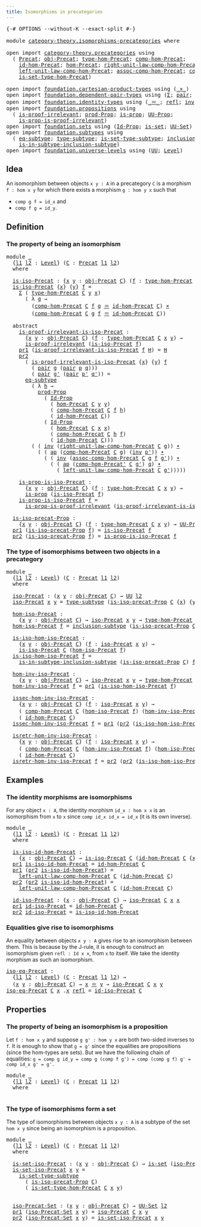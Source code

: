 ```yaml
---
title: Isomorphisms in precategories
---
```


<pre class="Agda"><a id="55" class="Symbol">{-#</a> <a id="59" class="Keyword">OPTIONS</a> <a id="67" class="Pragma">--without-K</a> <a id="79" class="Pragma">--exact-split</a> <a id="93" class="Symbol">#-}</a>

<a id="98" class="Keyword">module</a> <a id="105" href="category-theory.isomorphisms-precategories.html" class="Module">category-theory.isomorphisms-precategories</a> <a id="148" class="Keyword">where</a>

<a id="155" class="Keyword">open</a> <a id="160" class="Keyword">import</a> <a id="167" href="category-theory.precategories.html" class="Module">category-theory.precategories</a> <a id="197" class="Keyword">using</a>
  <a id="205" class="Symbol">(</a> <a id="207" href="category-theory.precategories.html#2237" class="Function">Precat</a><a id="213" class="Symbol">;</a> <a id="215" href="category-theory.precategories.html#2550" class="Function">obj-Precat</a><a id="225" class="Symbol">;</a> <a id="227" href="category-theory.precategories.html#2669" class="Function">type-hom-Precat</a><a id="242" class="Symbol">;</a> <a id="244" href="category-theory.precategories.html#3051" class="Function">comp-hom-Precat</a><a id="259" class="Symbol">;</a>
    <a id="265" href="category-theory.precategories.html#3826" class="Function">id-hom-Precat</a><a id="278" class="Symbol">;</a> <a id="280" href="category-theory.precategories.html#2595" class="Function">hom-Precat</a><a id="290" class="Symbol">;</a> <a id="292" href="category-theory.precategories.html#4116" class="Function">right-unit-law-comp-hom-Precat</a><a id="322" class="Symbol">;</a>
    <a id="328" href="category-theory.precategories.html#3929" class="Function">left-unit-law-comp-hom-Precat</a><a id="357" class="Symbol">;</a> <a id="359" href="category-theory.precategories.html#3376" class="Function">assoc-comp-hom-Precat</a><a id="380" class="Symbol">;</a> <a id="382" href="category-theory.precategories.html#3218" class="Function">comp-hom-Precat&#39;</a><a id="398" class="Symbol">;</a>
    <a id="404" href="category-theory.precategories.html#2767" class="Function">is-set-type-hom-Precat</a><a id="426" class="Symbol">)</a>
    
<a id="433" class="Keyword">open</a> <a id="438" class="Keyword">import</a> <a id="445" href="foundation.cartesian-product-types.html" class="Module">foundation.cartesian-product-types</a> <a id="480" class="Keyword">using</a> <a id="486" class="Symbol">(</a><a id="487" href="foundation-core.cartesian-product-types.html#590" class="Function Operator">_×_</a><a id="490" class="Symbol">)</a>
<a id="492" class="Keyword">open</a> <a id="497" class="Keyword">import</a> <a id="504" href="foundation.dependent-pair-types.html" class="Module">foundation.dependent-pair-types</a> <a id="536" class="Keyword">using</a> <a id="542" class="Symbol">(</a><a id="543" href="foundation-core.dependent-pair-types.html#515" class="Record">Σ</a><a id="544" class="Symbol">;</a> <a id="546" href="foundation-core.dependent-pair-types.html#588" class="InductiveConstructor">pair</a><a id="550" class="Symbol">;</a> <a id="552" href="foundation-core.dependent-pair-types.html#605" class="Field">pr1</a><a id="555" class="Symbol">;</a> <a id="557" href="foundation-core.dependent-pair-types.html#617" class="Field">pr2</a><a id="560" class="Symbol">)</a>
<a id="562" class="Keyword">open</a> <a id="567" class="Keyword">import</a> <a id="574" href="foundation.identity-types.html" class="Module">foundation.identity-types</a> <a id="600" class="Keyword">using</a> <a id="606" class="Symbol">(</a><a id="607" href="foundation-core.identity-types.html#1865" class="Function Operator">_＝_</a><a id="610" class="Symbol">;</a> <a id="612" href="foundation-core.identity-types.html#1820" class="InductiveConstructor">refl</a><a id="616" class="Symbol">;</a> <a id="618" href="foundation-core.identity-types.html#2729" class="Function">inv</a><a id="621" class="Symbol">;</a> <a id="623" href="foundation-core.identity-types.html#2425" class="Function Operator">_∙_</a><a id="626" class="Symbol">;</a> <a id="628" href="foundation-core.identity-types.html#4003" class="Function">ap</a><a id="630" class="Symbol">)</a>
<a id="632" class="Keyword">open</a> <a id="637" class="Keyword">import</a> <a id="644" href="foundation.propositions.html" class="Module">foundation.propositions</a> <a id="668" class="Keyword">using</a>
  <a id="676" class="Symbol">(</a> <a id="678" href="foundation-core.propositions.html#2278" class="Function">is-proof-irrelevant</a><a id="697" class="Symbol">;</a> <a id="699" href="foundation-core.propositions.html#5874" class="Function">prod-Prop</a><a id="708" class="Symbol">;</a> <a id="710" href="foundation-core.propositions.html#1309" class="Function">is-prop</a><a id="717" class="Symbol">;</a> <a id="719" href="foundation-core.propositions.html#1393" class="Function">UU-Prop</a><a id="726" class="Symbol">;</a>
    <a id="732" href="foundation-core.propositions.html#3220" class="Function">is-prop-is-proof-irrelevant</a><a id="759" class="Symbol">)</a>
<a id="761" class="Keyword">open</a> <a id="766" class="Keyword">import</a> <a id="773" href="foundation.sets.html" class="Module">foundation.sets</a> <a id="789" class="Keyword">using</a> <a id="795" class="Symbol">(</a><a id="796" href="foundation-core.sets.html#1420" class="Function">Id-Prop</a><a id="803" class="Symbol">;</a> <a id="805" href="foundation-core.sets.html#1113" class="Function">is-set</a><a id="811" class="Symbol">;</a> <a id="813" href="foundation-core.sets.html#1190" class="Function">UU-Set</a><a id="819" class="Symbol">)</a>
<a id="821" class="Keyword">open</a> <a id="826" class="Keyword">import</a> <a id="833" href="foundation.subtypes.html" class="Module">foundation.subtypes</a> <a id="853" class="Keyword">using</a>
  <a id="861" class="Symbol">(</a> <a id="863" href="foundation-core.subtypes.html#3438" class="Function">eq-subtype</a><a id="873" class="Symbol">;</a> <a id="875" href="foundation-core.subtypes.html#2609" class="Function">type-subtype</a><a id="887" class="Symbol">;</a> <a id="889" href="foundation-core.subtypes.html#5335" class="Function">is-set-type-subtype</a><a id="908" class="Symbol">;</a> <a id="910" href="foundation-core.subtypes.html#2675" class="Function">inclusion-subtype</a><a id="927" class="Symbol">;</a>
    <a id="933" href="foundation-core.subtypes.html#2904" class="Function">is-in-subtype-inclusion-subtype</a><a id="964" class="Symbol">)</a>
<a id="966" class="Keyword">open</a> <a id="971" class="Keyword">import</a> <a id="978" href="foundation.universe-levels.html" class="Module">foundation.universe-levels</a> <a id="1005" class="Keyword">using</a> <a id="1011" class="Symbol">(</a><a id="1012" href="foundation-core.universe-levels.html#235" class="Primitive">UU</a><a id="1014" class="Symbol">;</a> <a id="1016" href="Agda.Primitive.html#597" class="Postulate">Level</a><a id="1021" class="Symbol">)</a>
</pre>
## Idea

An isomorphism between objects `x y : A` in a precategory `C` is a morphism `f : hom x y` for which there exists a morphism `g : hom y x` such that
- `comp g f = id_x` and
- `comp f g = id_y`.

## Definition

### The property of being an isomorphism

<pre class="Agda"><a id="1296" class="Keyword">module</a> <a id="1303" href="category-theory.isomorphisms-precategories.html#1303" class="Module">_</a>
  <a id="1307" class="Symbol">{</a><a id="1308" href="category-theory.isomorphisms-precategories.html#1308" class="Bound">l1</a> <a id="1311" href="category-theory.isomorphisms-precategories.html#1311" class="Bound">l2</a> <a id="1314" class="Symbol">:</a> <a id="1316" href="Agda.Primitive.html#597" class="Postulate">Level</a><a id="1321" class="Symbol">}</a> <a id="1323" class="Symbol">(</a><a id="1324" href="category-theory.isomorphisms-precategories.html#1324" class="Bound">C</a> <a id="1326" class="Symbol">:</a> <a id="1328" href="category-theory.precategories.html#2237" class="Function">Precat</a> <a id="1335" href="category-theory.isomorphisms-precategories.html#1308" class="Bound">l1</a> <a id="1338" href="category-theory.isomorphisms-precategories.html#1311" class="Bound">l2</a><a id="1340" class="Symbol">)</a>
  <a id="1344" class="Keyword">where</a>

  <a id="1353" href="category-theory.isomorphisms-precategories.html#1353" class="Function">is-iso-Precat</a> <a id="1367" class="Symbol">:</a> <a id="1369" class="Symbol">{</a><a id="1370" href="category-theory.isomorphisms-precategories.html#1370" class="Bound">x</a> <a id="1372" href="category-theory.isomorphisms-precategories.html#1372" class="Bound">y</a> <a id="1374" class="Symbol">:</a> <a id="1376" href="category-theory.precategories.html#2550" class="Function">obj-Precat</a> <a id="1387" href="category-theory.isomorphisms-precategories.html#1324" class="Bound">C</a><a id="1388" class="Symbol">}</a> <a id="1390" class="Symbol">(</a><a id="1391" href="category-theory.isomorphisms-precategories.html#1391" class="Bound">f</a> <a id="1393" class="Symbol">:</a> <a id="1395" href="category-theory.precategories.html#2669" class="Function">type-hom-Precat</a> <a id="1411" href="category-theory.isomorphisms-precategories.html#1324" class="Bound">C</a> <a id="1413" href="category-theory.isomorphisms-precategories.html#1370" class="Bound">x</a> <a id="1415" href="category-theory.isomorphisms-precategories.html#1372" class="Bound">y</a><a id="1416" class="Symbol">)</a> <a id="1418" class="Symbol">→</a> <a id="1420" href="foundation-core.universe-levels.html#235" class="Primitive">UU</a> <a id="1423" href="category-theory.isomorphisms-precategories.html#1311" class="Bound">l2</a>
  <a id="1428" href="category-theory.isomorphisms-precategories.html#1353" class="Function">is-iso-Precat</a> <a id="1442" class="Symbol">{</a><a id="1443" href="category-theory.isomorphisms-precategories.html#1443" class="Bound">x</a><a id="1444" class="Symbol">}</a> <a id="1446" class="Symbol">{</a><a id="1447" href="category-theory.isomorphisms-precategories.html#1447" class="Bound">y</a><a id="1448" class="Symbol">}</a> <a id="1450" href="category-theory.isomorphisms-precategories.html#1450" class="Bound">f</a> <a id="1452" class="Symbol">=</a>
    <a id="1458" href="foundation-core.dependent-pair-types.html#515" class="Record">Σ</a> <a id="1460" class="Symbol">(</a> <a id="1462" href="category-theory.precategories.html#2669" class="Function">type-hom-Precat</a> <a id="1478" href="category-theory.isomorphisms-precategories.html#1324" class="Bound">C</a> <a id="1480" href="category-theory.isomorphisms-precategories.html#1447" class="Bound">y</a> <a id="1482" href="category-theory.isomorphisms-precategories.html#1443" class="Bound">x</a><a id="1483" class="Symbol">)</a>
      <a id="1491" class="Symbol">(</a> <a id="1493" class="Symbol">λ</a> <a id="1495" href="category-theory.isomorphisms-precategories.html#1495" class="Bound">g</a> <a id="1497" class="Symbol">→</a>
        <a id="1507" class="Symbol">(</a><a id="1508" href="category-theory.precategories.html#3051" class="Function">comp-hom-Precat</a> <a id="1524" href="category-theory.isomorphisms-precategories.html#1324" class="Bound">C</a> <a id="1526" href="category-theory.isomorphisms-precategories.html#1450" class="Bound">f</a> <a id="1528" href="category-theory.isomorphisms-precategories.html#1495" class="Bound">g</a> <a id="1530" href="foundation-core.identity-types.html#1865" class="Function Operator">＝</a> <a id="1532" href="category-theory.precategories.html#3826" class="Function">id-hom-Precat</a> <a id="1546" href="category-theory.isomorphisms-precategories.html#1324" class="Bound">C</a><a id="1547" class="Symbol">)</a> <a id="1549" href="foundation-core.cartesian-product-types.html#590" class="Function Operator">×</a>
        <a id="1559" class="Symbol">(</a><a id="1560" href="category-theory.precategories.html#3051" class="Function">comp-hom-Precat</a> <a id="1576" href="category-theory.isomorphisms-precategories.html#1324" class="Bound">C</a> <a id="1578" href="category-theory.isomorphisms-precategories.html#1495" class="Bound">g</a> <a id="1580" href="category-theory.isomorphisms-precategories.html#1450" class="Bound">f</a> <a id="1582" href="foundation-core.identity-types.html#1865" class="Function Operator">＝</a> <a id="1584" href="category-theory.precategories.html#3826" class="Function">id-hom-Precat</a> <a id="1598" href="category-theory.isomorphisms-precategories.html#1324" class="Bound">C</a><a id="1599" class="Symbol">))</a>

  <a id="1605" class="Keyword">abstract</a>
    <a id="1618" href="category-theory.isomorphisms-precategories.html#1618" class="Function">is-proof-irrelevant-is-iso-Precat</a> <a id="1652" class="Symbol">:</a>
      <a id="1660" class="Symbol">{</a><a id="1661" href="category-theory.isomorphisms-precategories.html#1661" class="Bound">x</a> <a id="1663" href="category-theory.isomorphisms-precategories.html#1663" class="Bound">y</a> <a id="1665" class="Symbol">:</a> <a id="1667" href="category-theory.precategories.html#2550" class="Function">obj-Precat</a> <a id="1678" href="category-theory.isomorphisms-precategories.html#1324" class="Bound">C</a><a id="1679" class="Symbol">}</a> <a id="1681" class="Symbol">(</a><a id="1682" href="category-theory.isomorphisms-precategories.html#1682" class="Bound">f</a> <a id="1684" class="Symbol">:</a> <a id="1686" href="category-theory.precategories.html#2669" class="Function">type-hom-Precat</a> <a id="1702" href="category-theory.isomorphisms-precategories.html#1324" class="Bound">C</a> <a id="1704" href="category-theory.isomorphisms-precategories.html#1661" class="Bound">x</a> <a id="1706" href="category-theory.isomorphisms-precategories.html#1663" class="Bound">y</a><a id="1707" class="Symbol">)</a> <a id="1709" class="Symbol">→</a>
      <a id="1717" href="foundation-core.propositions.html#2278" class="Function">is-proof-irrelevant</a> <a id="1737" class="Symbol">(</a><a id="1738" href="category-theory.isomorphisms-precategories.html#1353" class="Function">is-iso-Precat</a> <a id="1752" href="category-theory.isomorphisms-precategories.html#1682" class="Bound">f</a><a id="1753" class="Symbol">)</a>
    <a id="1759" href="foundation-core.dependent-pair-types.html#605" class="Field">pr1</a> <a id="1763" class="Symbol">(</a><a id="1764" href="category-theory.isomorphisms-precategories.html#1618" class="Function">is-proof-irrelevant-is-iso-Precat</a> <a id="1798" href="category-theory.isomorphisms-precategories.html#1798" class="Bound">f</a> <a id="1800" href="category-theory.isomorphisms-precategories.html#1800" class="Bound">H</a><a id="1801" class="Symbol">)</a> <a id="1803" class="Symbol">=</a> <a id="1805" href="category-theory.isomorphisms-precategories.html#1800" class="Bound">H</a>
    <a id="1811" href="foundation-core.dependent-pair-types.html#617" class="Field">pr2</a>
      <a id="1821" class="Symbol">(</a> <a id="1823" href="category-theory.isomorphisms-precategories.html#1618" class="Function">is-proof-irrelevant-is-iso-Precat</a> <a id="1857" class="Symbol">{</a><a id="1858" href="category-theory.isomorphisms-precategories.html#1858" class="Bound">x</a><a id="1859" class="Symbol">}</a> <a id="1861" class="Symbol">{</a><a id="1862" href="category-theory.isomorphisms-precategories.html#1862" class="Bound">y</a><a id="1863" class="Symbol">}</a> <a id="1865" href="category-theory.isomorphisms-precategories.html#1865" class="Bound">f</a>
        <a id="1875" class="Symbol">(</a> <a id="1877" href="foundation-core.dependent-pair-types.html#588" class="InductiveConstructor">pair</a> <a id="1882" href="category-theory.isomorphisms-precategories.html#1882" class="Bound">g</a> <a id="1884" class="Symbol">(</a><a id="1885" href="foundation-core.dependent-pair-types.html#588" class="InductiveConstructor">pair</a> <a id="1890" href="category-theory.isomorphisms-precategories.html#1890" class="Bound">p</a> <a id="1892" href="category-theory.isomorphisms-precategories.html#1892" class="Bound">q</a><a id="1893" class="Symbol">)))</a>
        <a id="1905" class="Symbol">(</a> <a id="1907" href="foundation-core.dependent-pair-types.html#588" class="InductiveConstructor">pair</a> <a id="1912" href="category-theory.isomorphisms-precategories.html#1912" class="Bound">g&#39;</a> <a id="1915" class="Symbol">(</a><a id="1916" href="foundation-core.dependent-pair-types.html#588" class="InductiveConstructor">pair</a> <a id="1921" href="category-theory.isomorphisms-precategories.html#1921" class="Bound">p&#39;</a> <a id="1924" href="category-theory.isomorphisms-precategories.html#1924" class="Bound">q&#39;</a><a id="1926" class="Symbol">))</a> <a id="1929" class="Symbol">=</a>
      <a id="1937" href="foundation-core.subtypes.html#3438" class="Function">eq-subtype</a>
        <a id="1956" class="Symbol">(</a> <a id="1958" class="Symbol">λ</a> <a id="1960" href="category-theory.isomorphisms-precategories.html#1960" class="Bound">h</a> <a id="1962" class="Symbol">→</a>
          <a id="1974" href="foundation-core.propositions.html#5874" class="Function">prod-Prop</a>
            <a id="1996" class="Symbol">(</a> <a id="1998" href="foundation-core.sets.html#1420" class="Function">Id-Prop</a>
              <a id="2020" class="Symbol">(</a> <a id="2022" href="category-theory.precategories.html#2595" class="Function">hom-Precat</a> <a id="2033" href="category-theory.isomorphisms-precategories.html#1324" class="Bound">C</a> <a id="2035" href="category-theory.isomorphisms-precategories.html#1862" class="Bound">y</a> <a id="2037" href="category-theory.isomorphisms-precategories.html#1862" class="Bound">y</a><a id="2038" class="Symbol">)</a>
              <a id="2054" class="Symbol">(</a> <a id="2056" href="category-theory.precategories.html#3051" class="Function">comp-hom-Precat</a> <a id="2072" href="category-theory.isomorphisms-precategories.html#1324" class="Bound">C</a> <a id="2074" href="category-theory.isomorphisms-precategories.html#1865" class="Bound">f</a> <a id="2076" href="category-theory.isomorphisms-precategories.html#1960" class="Bound">h</a><a id="2077" class="Symbol">)</a>
              <a id="2093" class="Symbol">(</a> <a id="2095" href="category-theory.precategories.html#3826" class="Function">id-hom-Precat</a> <a id="2109" href="category-theory.isomorphisms-precategories.html#1324" class="Bound">C</a><a id="2110" class="Symbol">))</a>
            <a id="2125" class="Symbol">(</a> <a id="2127" href="foundation-core.sets.html#1420" class="Function">Id-Prop</a>
              <a id="2149" class="Symbol">(</a> <a id="2151" href="category-theory.precategories.html#2595" class="Function">hom-Precat</a> <a id="2162" href="category-theory.isomorphisms-precategories.html#1324" class="Bound">C</a> <a id="2164" href="category-theory.isomorphisms-precategories.html#1858" class="Bound">x</a> <a id="2166" href="category-theory.isomorphisms-precategories.html#1858" class="Bound">x</a><a id="2167" class="Symbol">)</a>
              <a id="2183" class="Symbol">(</a> <a id="2185" href="category-theory.precategories.html#3051" class="Function">comp-hom-Precat</a> <a id="2201" href="category-theory.isomorphisms-precategories.html#1324" class="Bound">C</a> <a id="2203" href="category-theory.isomorphisms-precategories.html#1960" class="Bound">h</a> <a id="2205" href="category-theory.isomorphisms-precategories.html#1865" class="Bound">f</a><a id="2206" class="Symbol">)</a>
              <a id="2222" class="Symbol">(</a> <a id="2224" href="category-theory.precategories.html#3826" class="Function">id-hom-Precat</a> <a id="2238" href="category-theory.isomorphisms-precategories.html#1324" class="Bound">C</a><a id="2239" class="Symbol">)))</a>
        <a id="2251" class="Symbol">(</a> <a id="2253" class="Symbol">(</a> <a id="2255" href="foundation-core.identity-types.html#2729" class="Function">inv</a> <a id="2259" class="Symbol">(</a><a id="2260" href="category-theory.precategories.html#4116" class="Function">right-unit-law-comp-hom-Precat</a> <a id="2291" href="category-theory.isomorphisms-precategories.html#1324" class="Bound">C</a> <a id="2293" href="category-theory.isomorphisms-precategories.html#1882" class="Bound">g</a><a id="2294" class="Symbol">))</a> <a id="2297" href="foundation-core.identity-types.html#2425" class="Function Operator">∙</a>
          <a id="2309" class="Symbol">(</a> <a id="2311" class="Symbol">(</a> <a id="2313" href="foundation-core.identity-types.html#4003" class="Function">ap</a> <a id="2316" class="Symbol">(</a><a id="2317" href="category-theory.precategories.html#3051" class="Function">comp-hom-Precat</a> <a id="2333" href="category-theory.isomorphisms-precategories.html#1324" class="Bound">C</a> <a id="2335" href="category-theory.isomorphisms-precategories.html#1882" class="Bound">g</a><a id="2336" class="Symbol">)</a> <a id="2338" class="Symbol">(</a><a id="2339" href="foundation-core.identity-types.html#2729" class="Function">inv</a> <a id="2343" href="category-theory.isomorphisms-precategories.html#1921" class="Bound">p&#39;</a><a id="2345" class="Symbol">))</a> <a id="2348" href="foundation-core.identity-types.html#2425" class="Function Operator">∙</a>
            <a id="2362" class="Symbol">(</a> <a id="2364" class="Symbol">(</a> <a id="2366" href="foundation-core.identity-types.html#2729" class="Function">inv</a> <a id="2370" class="Symbol">(</a><a id="2371" href="category-theory.precategories.html#3376" class="Function">assoc-comp-hom-Precat</a> <a id="2393" href="category-theory.isomorphisms-precategories.html#1324" class="Bound">C</a> <a id="2395" href="category-theory.isomorphisms-precategories.html#1882" class="Bound">g</a> <a id="2397" href="category-theory.isomorphisms-precategories.html#1865" class="Bound">f</a> <a id="2399" href="category-theory.isomorphisms-precategories.html#1912" class="Bound">g&#39;</a><a id="2401" class="Symbol">))</a> <a id="2404" href="foundation-core.identity-types.html#2425" class="Function Operator">∙</a>
              <a id="2420" class="Symbol">(</a> <a id="2422" class="Symbol">(</a> <a id="2424" href="foundation-core.identity-types.html#4003" class="Function">ap</a> <a id="2427" class="Symbol">(</a><a id="2428" href="category-theory.precategories.html#3218" class="Function">comp-hom-Precat&#39;</a> <a id="2445" href="category-theory.isomorphisms-precategories.html#1324" class="Bound">C</a> <a id="2447" href="category-theory.isomorphisms-precategories.html#1912" class="Bound">g&#39;</a><a id="2449" class="Symbol">)</a> <a id="2451" href="category-theory.isomorphisms-precategories.html#1892" class="Bound">q</a><a id="2452" class="Symbol">)</a> <a id="2454" href="foundation-core.identity-types.html#2425" class="Function Operator">∙</a>
                <a id="2472" class="Symbol">(</a> <a id="2474" href="category-theory.precategories.html#3929" class="Function">left-unit-law-comp-hom-Precat</a> <a id="2504" href="category-theory.isomorphisms-precategories.html#1324" class="Bound">C</a> <a id="2506" href="category-theory.isomorphisms-precategories.html#1912" class="Bound">g&#39;</a><a id="2508" class="Symbol">)))))</a>

    <a id="2519" href="category-theory.isomorphisms-precategories.html#2519" class="Function">is-prop-is-iso-Precat</a> <a id="2541" class="Symbol">:</a>
      <a id="2549" class="Symbol">{</a><a id="2550" href="category-theory.isomorphisms-precategories.html#2550" class="Bound">x</a> <a id="2552" href="category-theory.isomorphisms-precategories.html#2552" class="Bound">y</a> <a id="2554" class="Symbol">:</a> <a id="2556" href="category-theory.precategories.html#2550" class="Function">obj-Precat</a> <a id="2567" href="category-theory.isomorphisms-precategories.html#1324" class="Bound">C</a><a id="2568" class="Symbol">}</a> <a id="2570" class="Symbol">(</a><a id="2571" href="category-theory.isomorphisms-precategories.html#2571" class="Bound">f</a> <a id="2573" class="Symbol">:</a> <a id="2575" href="category-theory.precategories.html#2669" class="Function">type-hom-Precat</a> <a id="2591" href="category-theory.isomorphisms-precategories.html#1324" class="Bound">C</a> <a id="2593" href="category-theory.isomorphisms-precategories.html#2550" class="Bound">x</a> <a id="2595" href="category-theory.isomorphisms-precategories.html#2552" class="Bound">y</a><a id="2596" class="Symbol">)</a> <a id="2598" class="Symbol">→</a>
      <a id="2606" href="foundation-core.propositions.html#1309" class="Function">is-prop</a> <a id="2614" class="Symbol">(</a><a id="2615" href="category-theory.isomorphisms-precategories.html#1353" class="Function">is-iso-Precat</a> <a id="2629" href="category-theory.isomorphisms-precategories.html#2571" class="Bound">f</a><a id="2630" class="Symbol">)</a>
    <a id="2636" href="category-theory.isomorphisms-precategories.html#2519" class="Function">is-prop-is-iso-Precat</a> <a id="2658" href="category-theory.isomorphisms-precategories.html#2658" class="Bound">f</a> <a id="2660" class="Symbol">=</a>
      <a id="2668" href="foundation-core.propositions.html#3220" class="Function">is-prop-is-proof-irrelevant</a> <a id="2696" class="Symbol">(</a><a id="2697" href="category-theory.isomorphisms-precategories.html#1618" class="Function">is-proof-irrelevant-is-iso-Precat</a> <a id="2731" href="category-theory.isomorphisms-precategories.html#2658" class="Bound">f</a><a id="2732" class="Symbol">)</a>

  <a id="2737" href="category-theory.isomorphisms-precategories.html#2737" class="Function">is-iso-precat-Prop</a> <a id="2756" class="Symbol">:</a>
    <a id="2762" class="Symbol">{</a><a id="2763" href="category-theory.isomorphisms-precategories.html#2763" class="Bound">x</a> <a id="2765" href="category-theory.isomorphisms-precategories.html#2765" class="Bound">y</a> <a id="2767" class="Symbol">:</a> <a id="2769" href="category-theory.precategories.html#2550" class="Function">obj-Precat</a> <a id="2780" href="category-theory.isomorphisms-precategories.html#1324" class="Bound">C</a><a id="2781" class="Symbol">}</a> <a id="2783" class="Symbol">(</a><a id="2784" href="category-theory.isomorphisms-precategories.html#2784" class="Bound">f</a> <a id="2786" class="Symbol">:</a> <a id="2788" href="category-theory.precategories.html#2669" class="Function">type-hom-Precat</a> <a id="2804" href="category-theory.isomorphisms-precategories.html#1324" class="Bound">C</a> <a id="2806" href="category-theory.isomorphisms-precategories.html#2763" class="Bound">x</a> <a id="2808" href="category-theory.isomorphisms-precategories.html#2765" class="Bound">y</a><a id="2809" class="Symbol">)</a> <a id="2811" class="Symbol">→</a> <a id="2813" href="foundation-core.propositions.html#1393" class="Function">UU-Prop</a> <a id="2821" href="category-theory.isomorphisms-precategories.html#1311" class="Bound">l2</a>
  <a id="2826" href="foundation-core.dependent-pair-types.html#605" class="Field">pr1</a> <a id="2830" class="Symbol">(</a><a id="2831" href="category-theory.isomorphisms-precategories.html#2737" class="Function">is-iso-precat-Prop</a> <a id="2850" href="category-theory.isomorphisms-precategories.html#2850" class="Bound">f</a><a id="2851" class="Symbol">)</a> <a id="2853" class="Symbol">=</a> <a id="2855" href="category-theory.isomorphisms-precategories.html#1353" class="Function">is-iso-Precat</a> <a id="2869" href="category-theory.isomorphisms-precategories.html#2850" class="Bound">f</a>
  <a id="2873" href="foundation-core.dependent-pair-types.html#617" class="Field">pr2</a> <a id="2877" class="Symbol">(</a><a id="2878" href="category-theory.isomorphisms-precategories.html#2737" class="Function">is-iso-precat-Prop</a> <a id="2897" href="category-theory.isomorphisms-precategories.html#2897" class="Bound">f</a><a id="2898" class="Symbol">)</a> <a id="2900" class="Symbol">=</a> <a id="2902" href="category-theory.isomorphisms-precategories.html#2519" class="Function">is-prop-is-iso-Precat</a> <a id="2924" href="category-theory.isomorphisms-precategories.html#2897" class="Bound">f</a>
</pre>
### The type of isomorphisms between two objects in a precategory

<pre class="Agda"><a id="3006" class="Keyword">module</a> <a id="3013" href="category-theory.isomorphisms-precategories.html#3013" class="Module">_</a>
  <a id="3017" class="Symbol">{</a><a id="3018" href="category-theory.isomorphisms-precategories.html#3018" class="Bound">l1</a> <a id="3021" href="category-theory.isomorphisms-precategories.html#3021" class="Bound">l2</a> <a id="3024" class="Symbol">:</a> <a id="3026" href="Agda.Primitive.html#597" class="Postulate">Level</a><a id="3031" class="Symbol">}</a> <a id="3033" class="Symbol">(</a><a id="3034" href="category-theory.isomorphisms-precategories.html#3034" class="Bound">C</a> <a id="3036" class="Symbol">:</a> <a id="3038" href="category-theory.precategories.html#2237" class="Function">Precat</a> <a id="3045" href="category-theory.isomorphisms-precategories.html#3018" class="Bound">l1</a> <a id="3048" href="category-theory.isomorphisms-precategories.html#3021" class="Bound">l2</a><a id="3050" class="Symbol">)</a>
  <a id="3054" class="Keyword">where</a>
  
  <a id="3065" href="category-theory.isomorphisms-precategories.html#3065" class="Function">iso-Precat</a> <a id="3076" class="Symbol">:</a> <a id="3078" class="Symbol">(</a><a id="3079" href="category-theory.isomorphisms-precategories.html#3079" class="Bound">x</a> <a id="3081" href="category-theory.isomorphisms-precategories.html#3081" class="Bound">y</a> <a id="3083" class="Symbol">:</a> <a id="3085" href="category-theory.precategories.html#2550" class="Function">obj-Precat</a> <a id="3096" href="category-theory.isomorphisms-precategories.html#3034" class="Bound">C</a><a id="3097" class="Symbol">)</a> <a id="3099" class="Symbol">→</a> <a id="3101" href="foundation-core.universe-levels.html#235" class="Primitive">UU</a> <a id="3104" href="category-theory.isomorphisms-precategories.html#3021" class="Bound">l2</a>
  <a id="3109" href="category-theory.isomorphisms-precategories.html#3065" class="Function">iso-Precat</a> <a id="3120" href="category-theory.isomorphisms-precategories.html#3120" class="Bound">x</a> <a id="3122" href="category-theory.isomorphisms-precategories.html#3122" class="Bound">y</a> <a id="3124" class="Symbol">=</a> <a id="3126" href="foundation-core.subtypes.html#2609" class="Function">type-subtype</a> <a id="3139" class="Symbol">(</a><a id="3140" href="category-theory.isomorphisms-precategories.html#2737" class="Function">is-iso-precat-Prop</a> <a id="3159" href="category-theory.isomorphisms-precategories.html#3034" class="Bound">C</a> <a id="3161" class="Symbol">{</a><a id="3162" href="category-theory.isomorphisms-precategories.html#3120" class="Bound">x</a><a id="3163" class="Symbol">}</a> <a id="3165" class="Symbol">{</a><a id="3166" href="category-theory.isomorphisms-precategories.html#3122" class="Bound">y</a><a id="3167" class="Symbol">})</a>

  <a id="3173" href="category-theory.isomorphisms-precategories.html#3173" class="Function">hom-iso-Precat</a> <a id="3188" class="Symbol">:</a>
    <a id="3194" class="Symbol">{</a><a id="3195" href="category-theory.isomorphisms-precategories.html#3195" class="Bound">x</a> <a id="3197" href="category-theory.isomorphisms-precategories.html#3197" class="Bound">y</a> <a id="3199" class="Symbol">:</a> <a id="3201" href="category-theory.precategories.html#2550" class="Function">obj-Precat</a> <a id="3212" href="category-theory.isomorphisms-precategories.html#3034" class="Bound">C</a><a id="3213" class="Symbol">}</a> <a id="3215" class="Symbol">→</a> <a id="3217" href="category-theory.isomorphisms-precategories.html#3065" class="Function">iso-Precat</a> <a id="3228" href="category-theory.isomorphisms-precategories.html#3195" class="Bound">x</a> <a id="3230" href="category-theory.isomorphisms-precategories.html#3197" class="Bound">y</a> <a id="3232" class="Symbol">→</a> <a id="3234" href="category-theory.precategories.html#2669" class="Function">type-hom-Precat</a> <a id="3250" href="category-theory.isomorphisms-precategories.html#3034" class="Bound">C</a> <a id="3252" href="category-theory.isomorphisms-precategories.html#3195" class="Bound">x</a> <a id="3254" href="category-theory.isomorphisms-precategories.html#3197" class="Bound">y</a>
  <a id="3258" href="category-theory.isomorphisms-precategories.html#3173" class="Function">hom-iso-Precat</a> <a id="3273" href="category-theory.isomorphisms-precategories.html#3273" class="Bound">f</a> <a id="3275" class="Symbol">=</a> <a id="3277" href="foundation-core.subtypes.html#2675" class="Function">inclusion-subtype</a> <a id="3295" class="Symbol">(</a><a id="3296" href="category-theory.isomorphisms-precategories.html#2737" class="Function">is-iso-precat-Prop</a> <a id="3315" href="category-theory.isomorphisms-precategories.html#3034" class="Bound">C</a><a id="3316" class="Symbol">)</a> <a id="3318" href="category-theory.isomorphisms-precategories.html#3273" class="Bound">f</a>

  <a id="3323" href="category-theory.isomorphisms-precategories.html#3323" class="Function">is-iso-hom-iso-Precat</a> <a id="3345" class="Symbol">:</a>
    <a id="3351" class="Symbol">{</a><a id="3352" href="category-theory.isomorphisms-precategories.html#3352" class="Bound">x</a> <a id="3354" href="category-theory.isomorphisms-precategories.html#3354" class="Bound">y</a> <a id="3356" class="Symbol">:</a> <a id="3358" href="category-theory.precategories.html#2550" class="Function">obj-Precat</a> <a id="3369" href="category-theory.isomorphisms-precategories.html#3034" class="Bound">C</a><a id="3370" class="Symbol">}</a> <a id="3372" class="Symbol">(</a><a id="3373" href="category-theory.isomorphisms-precategories.html#3373" class="Bound">f</a> <a id="3375" class="Symbol">:</a> <a id="3377" href="category-theory.isomorphisms-precategories.html#3065" class="Function">iso-Precat</a> <a id="3388" href="category-theory.isomorphisms-precategories.html#3352" class="Bound">x</a> <a id="3390" href="category-theory.isomorphisms-precategories.html#3354" class="Bound">y</a><a id="3391" class="Symbol">)</a> <a id="3393" class="Symbol">→</a>
    <a id="3399" href="category-theory.isomorphisms-precategories.html#1353" class="Function">is-iso-Precat</a> <a id="3413" href="category-theory.isomorphisms-precategories.html#3034" class="Bound">C</a> <a id="3415" class="Symbol">(</a><a id="3416" href="category-theory.isomorphisms-precategories.html#3173" class="Function">hom-iso-Precat</a> <a id="3431" href="category-theory.isomorphisms-precategories.html#3373" class="Bound">f</a><a id="3432" class="Symbol">)</a>
  <a id="3436" href="category-theory.isomorphisms-precategories.html#3323" class="Function">is-iso-hom-iso-Precat</a> <a id="3458" href="category-theory.isomorphisms-precategories.html#3458" class="Bound">f</a> <a id="3460" class="Symbol">=</a>
    <a id="3466" href="foundation-core.subtypes.html#2904" class="Function">is-in-subtype-inclusion-subtype</a> <a id="3498" class="Symbol">(</a><a id="3499" href="category-theory.isomorphisms-precategories.html#2737" class="Function">is-iso-precat-Prop</a> <a id="3518" href="category-theory.isomorphisms-precategories.html#3034" class="Bound">C</a><a id="3519" class="Symbol">)</a> <a id="3521" href="category-theory.isomorphisms-precategories.html#3458" class="Bound">f</a>

  <a id="3526" href="category-theory.isomorphisms-precategories.html#3526" class="Function">hom-inv-iso-Precat</a> <a id="3545" class="Symbol">:</a>
    <a id="3551" class="Symbol">{</a><a id="3552" href="category-theory.isomorphisms-precategories.html#3552" class="Bound">x</a> <a id="3554" href="category-theory.isomorphisms-precategories.html#3554" class="Bound">y</a> <a id="3556" class="Symbol">:</a> <a id="3558" href="category-theory.precategories.html#2550" class="Function">obj-Precat</a> <a id="3569" href="category-theory.isomorphisms-precategories.html#3034" class="Bound">C</a><a id="3570" class="Symbol">}</a> <a id="3572" class="Symbol">→</a> <a id="3574" href="category-theory.isomorphisms-precategories.html#3065" class="Function">iso-Precat</a> <a id="3585" href="category-theory.isomorphisms-precategories.html#3552" class="Bound">x</a> <a id="3587" href="category-theory.isomorphisms-precategories.html#3554" class="Bound">y</a> <a id="3589" class="Symbol">→</a> <a id="3591" href="category-theory.precategories.html#2669" class="Function">type-hom-Precat</a> <a id="3607" href="category-theory.isomorphisms-precategories.html#3034" class="Bound">C</a> <a id="3609" href="category-theory.isomorphisms-precategories.html#3554" class="Bound">y</a> <a id="3611" href="category-theory.isomorphisms-precategories.html#3552" class="Bound">x</a>
  <a id="3615" href="category-theory.isomorphisms-precategories.html#3526" class="Function">hom-inv-iso-Precat</a> <a id="3634" href="category-theory.isomorphisms-precategories.html#3634" class="Bound">f</a> <a id="3636" class="Symbol">=</a> <a id="3638" href="foundation-core.dependent-pair-types.html#605" class="Field">pr1</a> <a id="3642" class="Symbol">(</a><a id="3643" href="category-theory.isomorphisms-precategories.html#3323" class="Function">is-iso-hom-iso-Precat</a> <a id="3665" href="category-theory.isomorphisms-precategories.html#3634" class="Bound">f</a><a id="3666" class="Symbol">)</a>

  <a id="3671" href="category-theory.isomorphisms-precategories.html#3671" class="Function">issec-hom-inv-iso-Precat</a> <a id="3696" class="Symbol">:</a>
    <a id="3702" class="Symbol">{</a><a id="3703" href="category-theory.isomorphisms-precategories.html#3703" class="Bound">x</a> <a id="3705" href="category-theory.isomorphisms-precategories.html#3705" class="Bound">y</a> <a id="3707" class="Symbol">:</a> <a id="3709" href="category-theory.precategories.html#2550" class="Function">obj-Precat</a> <a id="3720" href="category-theory.isomorphisms-precategories.html#3034" class="Bound">C</a><a id="3721" class="Symbol">}</a> <a id="3723" class="Symbol">(</a><a id="3724" href="category-theory.isomorphisms-precategories.html#3724" class="Bound">f</a> <a id="3726" class="Symbol">:</a> <a id="3728" href="category-theory.isomorphisms-precategories.html#3065" class="Function">iso-Precat</a> <a id="3739" href="category-theory.isomorphisms-precategories.html#3703" class="Bound">x</a> <a id="3741" href="category-theory.isomorphisms-precategories.html#3705" class="Bound">y</a><a id="3742" class="Symbol">)</a> <a id="3744" class="Symbol">→</a>
    <a id="3750" class="Symbol">(</a> <a id="3752" href="category-theory.precategories.html#3051" class="Function">comp-hom-Precat</a> <a id="3768" href="category-theory.isomorphisms-precategories.html#3034" class="Bound">C</a> <a id="3770" class="Symbol">(</a><a id="3771" href="category-theory.isomorphisms-precategories.html#3173" class="Function">hom-iso-Precat</a> <a id="3786" href="category-theory.isomorphisms-precategories.html#3724" class="Bound">f</a><a id="3787" class="Symbol">)</a> <a id="3789" class="Symbol">(</a><a id="3790" href="category-theory.isomorphisms-precategories.html#3526" class="Function">hom-inv-iso-Precat</a> <a id="3809" href="category-theory.isomorphisms-precategories.html#3724" class="Bound">f</a><a id="3810" class="Symbol">))</a> <a id="3813" href="foundation-core.identity-types.html#1865" class="Function Operator">＝</a>
    <a id="3819" class="Symbol">(</a> <a id="3821" href="category-theory.precategories.html#3826" class="Function">id-hom-Precat</a> <a id="3835" href="category-theory.isomorphisms-precategories.html#3034" class="Bound">C</a><a id="3836" class="Symbol">)</a>
  <a id="3840" href="category-theory.isomorphisms-precategories.html#3671" class="Function">issec-hom-inv-iso-Precat</a> <a id="3865" href="category-theory.isomorphisms-precategories.html#3865" class="Bound">f</a> <a id="3867" class="Symbol">=</a> <a id="3869" href="foundation-core.dependent-pair-types.html#605" class="Field">pr1</a> <a id="3873" class="Symbol">(</a><a id="3874" href="foundation-core.dependent-pair-types.html#617" class="Field">pr2</a> <a id="3878" class="Symbol">(</a><a id="3879" href="category-theory.isomorphisms-precategories.html#3323" class="Function">is-iso-hom-iso-Precat</a> <a id="3901" href="category-theory.isomorphisms-precategories.html#3865" class="Bound">f</a><a id="3902" class="Symbol">))</a>

  <a id="3908" href="category-theory.isomorphisms-precategories.html#3908" class="Function">isretr-hom-inv-iso-Precat</a> <a id="3934" class="Symbol">:</a>
    <a id="3940" class="Symbol">{</a><a id="3941" href="category-theory.isomorphisms-precategories.html#3941" class="Bound">x</a> <a id="3943" href="category-theory.isomorphisms-precategories.html#3943" class="Bound">y</a> <a id="3945" class="Symbol">:</a> <a id="3947" href="category-theory.precategories.html#2550" class="Function">obj-Precat</a> <a id="3958" href="category-theory.isomorphisms-precategories.html#3034" class="Bound">C</a><a id="3959" class="Symbol">}</a> <a id="3961" class="Symbol">(</a><a id="3962" href="category-theory.isomorphisms-precategories.html#3962" class="Bound">f</a> <a id="3964" class="Symbol">:</a> <a id="3966" href="category-theory.isomorphisms-precategories.html#3065" class="Function">iso-Precat</a> <a id="3977" href="category-theory.isomorphisms-precategories.html#3941" class="Bound">x</a> <a id="3979" href="category-theory.isomorphisms-precategories.html#3943" class="Bound">y</a><a id="3980" class="Symbol">)</a> <a id="3982" class="Symbol">→</a>
    <a id="3988" class="Symbol">(</a> <a id="3990" href="category-theory.precategories.html#3051" class="Function">comp-hom-Precat</a> <a id="4006" href="category-theory.isomorphisms-precategories.html#3034" class="Bound">C</a> <a id="4008" class="Symbol">(</a><a id="4009" href="category-theory.isomorphisms-precategories.html#3526" class="Function">hom-inv-iso-Precat</a> <a id="4028" href="category-theory.isomorphisms-precategories.html#3962" class="Bound">f</a><a id="4029" class="Symbol">)</a> <a id="4031" class="Symbol">(</a><a id="4032" href="category-theory.isomorphisms-precategories.html#3173" class="Function">hom-iso-Precat</a> <a id="4047" href="category-theory.isomorphisms-precategories.html#3962" class="Bound">f</a><a id="4048" class="Symbol">))</a> <a id="4051" href="foundation-core.identity-types.html#1865" class="Function Operator">＝</a>
    <a id="4057" class="Symbol">(</a> <a id="4059" href="category-theory.precategories.html#3826" class="Function">id-hom-Precat</a> <a id="4073" href="category-theory.isomorphisms-precategories.html#3034" class="Bound">C</a><a id="4074" class="Symbol">)</a>
  <a id="4078" href="category-theory.isomorphisms-precategories.html#3908" class="Function">isretr-hom-inv-iso-Precat</a> <a id="4104" href="category-theory.isomorphisms-precategories.html#4104" class="Bound">f</a> <a id="4106" class="Symbol">=</a> <a id="4108" href="foundation-core.dependent-pair-types.html#617" class="Field">pr2</a> <a id="4112" class="Symbol">(</a><a id="4113" href="foundation-core.dependent-pair-types.html#617" class="Field">pr2</a> <a id="4117" class="Symbol">(</a><a id="4118" href="category-theory.isomorphisms-precategories.html#3323" class="Function">is-iso-hom-iso-Precat</a> <a id="4140" href="category-theory.isomorphisms-precategories.html#4104" class="Bound">f</a><a id="4141" class="Symbol">))</a>
</pre>
## Examples

### The identity morphisms are isomorphisms

For any object `x : A`, the identity morphism `id_x : hom x x` is an isomorphism from `x` to `x` since `comp id_x id_x = id_x` (it is its own inverse).

<pre class="Agda"><a id="4368" class="Keyword">module</a> <a id="4375" href="category-theory.isomorphisms-precategories.html#4375" class="Module">_</a>
  <a id="4379" class="Symbol">{</a><a id="4380" href="category-theory.isomorphisms-precategories.html#4380" class="Bound">l1</a> <a id="4383" href="category-theory.isomorphisms-precategories.html#4383" class="Bound">l2</a> <a id="4386" class="Symbol">:</a> <a id="4388" href="Agda.Primitive.html#597" class="Postulate">Level</a><a id="4393" class="Symbol">}</a> <a id="4395" class="Symbol">(</a><a id="4396" href="category-theory.isomorphisms-precategories.html#4396" class="Bound">C</a> <a id="4398" class="Symbol">:</a> <a id="4400" href="category-theory.precategories.html#2237" class="Function">Precat</a> <a id="4407" href="category-theory.isomorphisms-precategories.html#4380" class="Bound">l1</a> <a id="4410" href="category-theory.isomorphisms-precategories.html#4383" class="Bound">l2</a><a id="4412" class="Symbol">)</a>
  <a id="4416" class="Keyword">where</a>

  <a id="4425" href="category-theory.isomorphisms-precategories.html#4425" class="Function">is-iso-id-hom-Precat</a> <a id="4446" class="Symbol">:</a>
    <a id="4452" class="Symbol">{</a><a id="4453" href="category-theory.isomorphisms-precategories.html#4453" class="Bound">x</a> <a id="4455" class="Symbol">:</a> <a id="4457" href="category-theory.precategories.html#2550" class="Function">obj-Precat</a> <a id="4468" href="category-theory.isomorphisms-precategories.html#4396" class="Bound">C</a><a id="4469" class="Symbol">}</a> <a id="4471" class="Symbol">→</a> <a id="4473" href="category-theory.isomorphisms-precategories.html#1353" class="Function">is-iso-Precat</a> <a id="4487" href="category-theory.isomorphisms-precategories.html#4396" class="Bound">C</a> <a id="4489" class="Symbol">(</a><a id="4490" href="category-theory.precategories.html#3826" class="Function">id-hom-Precat</a> <a id="4504" href="category-theory.isomorphisms-precategories.html#4396" class="Bound">C</a> <a id="4506" class="Symbol">{</a><a id="4507" href="category-theory.isomorphisms-precategories.html#4453" class="Bound">x</a><a id="4508" class="Symbol">})</a>
  <a id="4513" href="foundation-core.dependent-pair-types.html#605" class="Field">pr1</a> <a id="4517" href="category-theory.isomorphisms-precategories.html#4425" class="Function">is-iso-id-hom-Precat</a> <a id="4538" class="Symbol">=</a> <a id="4540" href="category-theory.precategories.html#3826" class="Function">id-hom-Precat</a> <a id="4554" href="category-theory.isomorphisms-precategories.html#4396" class="Bound">C</a>
  <a id="4558" href="foundation-core.dependent-pair-types.html#605" class="Field">pr1</a> <a id="4562" class="Symbol">(</a><a id="4563" href="foundation-core.dependent-pair-types.html#617" class="Field">pr2</a> <a id="4567" href="category-theory.isomorphisms-precategories.html#4425" class="Function">is-iso-id-hom-Precat</a><a id="4587" class="Symbol">)</a> <a id="4589" class="Symbol">=</a>
    <a id="4595" href="category-theory.precategories.html#3929" class="Function">left-unit-law-comp-hom-Precat</a> <a id="4625" href="category-theory.isomorphisms-precategories.html#4396" class="Bound">C</a> <a id="4627" class="Symbol">(</a><a id="4628" href="category-theory.precategories.html#3826" class="Function">id-hom-Precat</a> <a id="4642" href="category-theory.isomorphisms-precategories.html#4396" class="Bound">C</a><a id="4643" class="Symbol">)</a>
  <a id="4647" href="foundation-core.dependent-pair-types.html#617" class="Field">pr2</a> <a id="4651" class="Symbol">(</a><a id="4652" href="foundation-core.dependent-pair-types.html#617" class="Field">pr2</a> <a id="4656" href="category-theory.isomorphisms-precategories.html#4425" class="Function">is-iso-id-hom-Precat</a><a id="4676" class="Symbol">)</a> <a id="4678" class="Symbol">=</a>
    <a id="4684" href="category-theory.precategories.html#3929" class="Function">left-unit-law-comp-hom-Precat</a> <a id="4714" href="category-theory.isomorphisms-precategories.html#4396" class="Bound">C</a> <a id="4716" class="Symbol">(</a><a id="4717" href="category-theory.precategories.html#3826" class="Function">id-hom-Precat</a> <a id="4731" href="category-theory.isomorphisms-precategories.html#4396" class="Bound">C</a><a id="4732" class="Symbol">)</a>

  <a id="4737" href="category-theory.isomorphisms-precategories.html#4737" class="Function">id-iso-Precat</a> <a id="4751" class="Symbol">:</a> <a id="4753" class="Symbol">{</a><a id="4754" href="category-theory.isomorphisms-precategories.html#4754" class="Bound">x</a> <a id="4756" class="Symbol">:</a> <a id="4758" href="category-theory.precategories.html#2550" class="Function">obj-Precat</a> <a id="4769" href="category-theory.isomorphisms-precategories.html#4396" class="Bound">C</a><a id="4770" class="Symbol">}</a> <a id="4772" class="Symbol">→</a> <a id="4774" href="category-theory.isomorphisms-precategories.html#3065" class="Function">iso-Precat</a> <a id="4785" href="category-theory.isomorphisms-precategories.html#4396" class="Bound">C</a> <a id="4787" href="category-theory.isomorphisms-precategories.html#4754" class="Bound">x</a> <a id="4789" href="category-theory.isomorphisms-precategories.html#4754" class="Bound">x</a>
  <a id="4793" href="foundation-core.dependent-pair-types.html#605" class="Field">pr1</a> <a id="4797" href="category-theory.isomorphisms-precategories.html#4737" class="Function">id-iso-Precat</a> <a id="4811" class="Symbol">=</a> <a id="4813" href="category-theory.precategories.html#3826" class="Function">id-hom-Precat</a> <a id="4827" href="category-theory.isomorphisms-precategories.html#4396" class="Bound">C</a>
  <a id="4831" href="foundation-core.dependent-pair-types.html#617" class="Field">pr2</a> <a id="4835" href="category-theory.isomorphisms-precategories.html#4737" class="Function">id-iso-Precat</a> <a id="4849" class="Symbol">=</a> <a id="4851" href="category-theory.isomorphisms-precategories.html#4425" class="Function">is-iso-id-hom-Precat</a>
</pre>
### Equalities give rise to isomorphisms

An equality between objects `x y : A` gives rise to an isomorphism between them. This is because by the J-rule, it is enough to construct an isomorphism given `refl : Id x x`, from `x` to itself. We take the identity morphism as such an isomorphism.

<pre class="Agda"><a id="iso-eq-Precat"></a><a id="5178" href="category-theory.isomorphisms-precategories.html#5178" class="Function">iso-eq-Precat</a> <a id="5192" class="Symbol">:</a>
  <a id="5196" class="Symbol">{</a><a id="5197" href="category-theory.isomorphisms-precategories.html#5197" class="Bound">l1</a> <a id="5200" href="category-theory.isomorphisms-precategories.html#5200" class="Bound">l2</a> <a id="5203" class="Symbol">:</a> <a id="5205" href="Agda.Primitive.html#597" class="Postulate">Level</a><a id="5210" class="Symbol">}</a> <a id="5212" class="Symbol">(</a><a id="5213" href="category-theory.isomorphisms-precategories.html#5213" class="Bound">C</a> <a id="5215" class="Symbol">:</a> <a id="5217" href="category-theory.precategories.html#2237" class="Function">Precat</a> <a id="5224" href="category-theory.isomorphisms-precategories.html#5197" class="Bound">l1</a> <a id="5227" href="category-theory.isomorphisms-precategories.html#5200" class="Bound">l2</a><a id="5229" class="Symbol">)</a> <a id="5231" class="Symbol">→</a>
  <a id="5235" class="Symbol">(</a><a id="5236" href="category-theory.isomorphisms-precategories.html#5236" class="Bound">x</a> <a id="5238" href="category-theory.isomorphisms-precategories.html#5238" class="Bound">y</a> <a id="5240" class="Symbol">:</a> <a id="5242" href="category-theory.precategories.html#2550" class="Function">obj-Precat</a> <a id="5253" href="category-theory.isomorphisms-precategories.html#5213" class="Bound">C</a><a id="5254" class="Symbol">)</a> <a id="5256" class="Symbol">→</a> <a id="5258" href="category-theory.isomorphisms-precategories.html#5236" class="Bound">x</a> <a id="5260" href="foundation-core.identity-types.html#1865" class="Function Operator">＝</a> <a id="5262" href="category-theory.isomorphisms-precategories.html#5238" class="Bound">y</a> <a id="5264" class="Symbol">→</a> <a id="5266" href="category-theory.isomorphisms-precategories.html#3065" class="Function">iso-Precat</a> <a id="5277" href="category-theory.isomorphisms-precategories.html#5213" class="Bound">C</a> <a id="5279" href="category-theory.isomorphisms-precategories.html#5236" class="Bound">x</a> <a id="5281" href="category-theory.isomorphisms-precategories.html#5238" class="Bound">y</a>
<a id="5283" href="category-theory.isomorphisms-precategories.html#5178" class="Function">iso-eq-Precat</a> <a id="5297" href="category-theory.isomorphisms-precategories.html#5297" class="Bound">C</a> <a id="5299" href="category-theory.isomorphisms-precategories.html#5299" class="Bound">x</a> <a id="5301" class="DottedPattern Symbol">.</a><a id="5302" href="category-theory.isomorphisms-precategories.html#5299" class="DottedPattern Bound">x</a> <a id="5304" href="foundation-core.identity-types.html#1820" class="InductiveConstructor">refl</a> <a id="5309" class="Symbol">=</a> <a id="5311" href="category-theory.isomorphisms-precategories.html#4737" class="Function">id-iso-Precat</a> <a id="5325" href="category-theory.isomorphisms-precategories.html#5297" class="Bound">C</a>
</pre>
## Properties

### The property of being an isomorphism is a proposition

Let `f : hom x y` and suppose `g g' : hom y x` are both two-sided inverses to `f`. It is enough to show that `g = g'` since the equalities are propositions (since the hom-types are sets). But we have the following chain of equalities:
`g = comp g id_y
   = comp g (comp f g')
   = comp (comp g f) g'
   = comp id_x g'
   = g'.`

<pre class="Agda"><a id="5743" class="Keyword">module</a> <a id="5750" href="category-theory.isomorphisms-precategories.html#5750" class="Module">_</a>
  <a id="5754" class="Symbol">{</a><a id="5755" href="category-theory.isomorphisms-precategories.html#5755" class="Bound">l1</a> <a id="5758" href="category-theory.isomorphisms-precategories.html#5758" class="Bound">l2</a> <a id="5761" class="Symbol">:</a> <a id="5763" href="Agda.Primitive.html#597" class="Postulate">Level</a><a id="5768" class="Symbol">}</a> <a id="5770" class="Symbol">(</a><a id="5771" href="category-theory.isomorphisms-precategories.html#5771" class="Bound">C</a> <a id="5773" class="Symbol">:</a> <a id="5775" href="category-theory.precategories.html#2237" class="Function">Precat</a> <a id="5782" href="category-theory.isomorphisms-precategories.html#5755" class="Bound">l1</a> <a id="5785" href="category-theory.isomorphisms-precategories.html#5758" class="Bound">l2</a><a id="5787" class="Symbol">)</a>
  <a id="5791" class="Keyword">where</a>

</pre>
### The type of isomorphisms form a set

The type of isomorphisms between objects `x y : A` is a subtype of the set `hom x y` since being an isomorphism is a proposition.

<pre class="Agda"><a id="5983" class="Keyword">module</a> <a id="5990" href="category-theory.isomorphisms-precategories.html#5990" class="Module">_</a>
  <a id="5994" class="Symbol">{</a><a id="5995" href="category-theory.isomorphisms-precategories.html#5995" class="Bound">l1</a> <a id="5998" href="category-theory.isomorphisms-precategories.html#5998" class="Bound">l2</a> <a id="6001" class="Symbol">:</a> <a id="6003" href="Agda.Primitive.html#597" class="Postulate">Level</a><a id="6008" class="Symbol">}</a> <a id="6010" class="Symbol">(</a><a id="6011" href="category-theory.isomorphisms-precategories.html#6011" class="Bound">C</a> <a id="6013" class="Symbol">:</a> <a id="6015" href="category-theory.precategories.html#2237" class="Function">Precat</a> <a id="6022" href="category-theory.isomorphisms-precategories.html#5995" class="Bound">l1</a> <a id="6025" href="category-theory.isomorphisms-precategories.html#5998" class="Bound">l2</a><a id="6027" class="Symbol">)</a>
  <a id="6031" class="Keyword">where</a>

  <a id="6040" href="category-theory.isomorphisms-precategories.html#6040" class="Function">is-set-iso-Precat</a> <a id="6058" class="Symbol">:</a> <a id="6060" class="Symbol">(</a><a id="6061" href="category-theory.isomorphisms-precategories.html#6061" class="Bound">x</a> <a id="6063" href="category-theory.isomorphisms-precategories.html#6063" class="Bound">y</a> <a id="6065" class="Symbol">:</a> <a id="6067" href="category-theory.precategories.html#2550" class="Function">obj-Precat</a> <a id="6078" href="category-theory.isomorphisms-precategories.html#6011" class="Bound">C</a><a id="6079" class="Symbol">)</a> <a id="6081" class="Symbol">→</a> <a id="6083" href="foundation-core.sets.html#1113" class="Function">is-set</a> <a id="6090" class="Symbol">(</a><a id="6091" href="category-theory.isomorphisms-precategories.html#3065" class="Function">iso-Precat</a> <a id="6102" href="category-theory.isomorphisms-precategories.html#6011" class="Bound">C</a> <a id="6104" href="category-theory.isomorphisms-precategories.html#6061" class="Bound">x</a> <a id="6106" href="category-theory.isomorphisms-precategories.html#6063" class="Bound">y</a><a id="6107" class="Symbol">)</a>
  <a id="6111" href="category-theory.isomorphisms-precategories.html#6040" class="Function">is-set-iso-Precat</a> <a id="6129" href="category-theory.isomorphisms-precategories.html#6129" class="Bound">x</a> <a id="6131" href="category-theory.isomorphisms-precategories.html#6131" class="Bound">y</a> <a id="6133" class="Symbol">=</a>
    <a id="6139" href="foundation-core.subtypes.html#5335" class="Function">is-set-type-subtype</a>
      <a id="6165" class="Symbol">(</a> <a id="6167" href="category-theory.isomorphisms-precategories.html#2737" class="Function">is-iso-precat-Prop</a> <a id="6186" href="category-theory.isomorphisms-precategories.html#6011" class="Bound">C</a><a id="6187" class="Symbol">)</a>
      <a id="6195" class="Symbol">(</a> <a id="6197" href="category-theory.precategories.html#2767" class="Function">is-set-type-hom-Precat</a> <a id="6220" href="category-theory.isomorphisms-precategories.html#6011" class="Bound">C</a> <a id="6222" href="category-theory.isomorphisms-precategories.html#6129" class="Bound">x</a> <a id="6224" href="category-theory.isomorphisms-precategories.html#6131" class="Bound">y</a><a id="6225" class="Symbol">)</a>
      

  <a id="6237" href="category-theory.isomorphisms-precategories.html#6237" class="Function">iso-Precat-Set</a> <a id="6252" class="Symbol">:</a> <a id="6254" class="Symbol">(</a><a id="6255" href="category-theory.isomorphisms-precategories.html#6255" class="Bound">x</a> <a id="6257" href="category-theory.isomorphisms-precategories.html#6257" class="Bound">y</a> <a id="6259" class="Symbol">:</a> <a id="6261" href="category-theory.precategories.html#2550" class="Function">obj-Precat</a> <a id="6272" href="category-theory.isomorphisms-precategories.html#6011" class="Bound">C</a><a id="6273" class="Symbol">)</a> <a id="6275" class="Symbol">→</a> <a id="6277" href="foundation-core.sets.html#1190" class="Function">UU-Set</a> <a id="6284" href="category-theory.isomorphisms-precategories.html#5998" class="Bound">l2</a>
  <a id="6289" href="foundation-core.dependent-pair-types.html#605" class="Field">pr1</a> <a id="6293" class="Symbol">(</a><a id="6294" href="category-theory.isomorphisms-precategories.html#6237" class="Function">iso-Precat-Set</a> <a id="6309" href="category-theory.isomorphisms-precategories.html#6309" class="Bound">x</a> <a id="6311" href="category-theory.isomorphisms-precategories.html#6311" class="Bound">y</a><a id="6312" class="Symbol">)</a> <a id="6314" class="Symbol">=</a> <a id="6316" href="category-theory.isomorphisms-precategories.html#3065" class="Function">iso-Precat</a> <a id="6327" href="category-theory.isomorphisms-precategories.html#6011" class="Bound">C</a> <a id="6329" href="category-theory.isomorphisms-precategories.html#6309" class="Bound">x</a> <a id="6331" href="category-theory.isomorphisms-precategories.html#6311" class="Bound">y</a>
  <a id="6335" href="foundation-core.dependent-pair-types.html#617" class="Field">pr2</a> <a id="6339" class="Symbol">(</a><a id="6340" href="category-theory.isomorphisms-precategories.html#6237" class="Function">iso-Precat-Set</a> <a id="6355" href="category-theory.isomorphisms-precategories.html#6355" class="Bound">x</a> <a id="6357" href="category-theory.isomorphisms-precategories.html#6357" class="Bound">y</a><a id="6358" class="Symbol">)</a> <a id="6360" class="Symbol">=</a> <a id="6362" href="category-theory.isomorphisms-precategories.html#6040" class="Function">is-set-iso-Precat</a> <a id="6380" href="category-theory.isomorphisms-precategories.html#6355" class="Bound">x</a> <a id="6382" href="category-theory.isomorphisms-precategories.html#6357" class="Bound">y</a>
</pre>